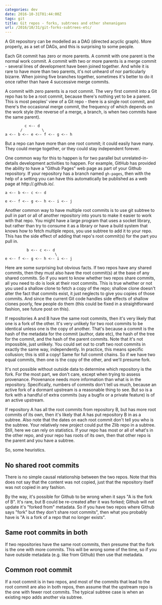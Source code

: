 ```yaml
---
categories: dev
date: 2016-10-31T01:44:00Z
tags: git
title: Git repos - forks, subtrees and other shenanigans
url: /2016/10/31/git-forks-subtrees-etc/
---
```


A Git repository can be modelled as a DAG (directed acyclic graph). More properly, as a set of DAGs,
and this is surprising to some people.

Each Git commit has zero or more parents. A commit with one parent is the normal work commit. A commit
with two or more parents is a merge commit - several lines of development have been joined together.
And while it is rare to have more than two parents, it's not unheard of nor particularly bizarre. When
joining five branches together, sometimes it's better to do it once rather than have 4 successive
merge commits.

A commit with zero parents is a root commit. The very first commit into a Git repo has to be a root
commit, because there's nothing yet to be a parent. This is most peoples' view of a Git repo - there
is a single root commit, and there's the occasional merge commit, the frequency of which depends on
the work style (the reverse of a merge, a branch, is when two commits have the same parent).

             c <-- d
           /         \
    a <-- b <-- e <-- f <-- g <-- h

But a repo can have more than one root commit; it could easily have many. They could merge together, or
they could stay independent forever.

One common way for this to happen is for two parallel but unrelated-in-details development
activities to happen. For example, GitHub has provided the ability to have a "Github Pages" web page
as part of your Github repository. If your repository has a branch named `gh-pages`, then with the
help of a setting you can have this automatically be published as a web page at
http://<username>.github.io/<repository>.

    a <-- b <-- c <-- d
    
    e <-- f <-- g <-- h <-- i <-- j

Another common way to have multiple root commits is to use git subtree to pull in part or all of
another repository into yours to make it easier to work with that repo. You might have a large program
that uses a socket library, but rather than try to consume it as a library or have a build system that
knows how to fetch multiple repos, you use subtree to add it to your repo. This has the side effect
of adding that repo's root commit(s) for the part you pull in.

              b <-- c <-- d
                           \
    e <-- f <-- g <-- h <-- i <-- j

Here are some surprising but obvious facts. If two repos have any shared commits, then they must also
have the root commit(s) at the base of any shared commits. So if you want to know whether two repos
share commits, all you need to do is look at their root commits. This is true whether or not you used
a shallow clone to fetch a copy of the repo; shallow clone doesn't alter the fact that commits exist,
it just neglects to give you copies of those commits. And since the current Git code handles side
effects of shallow clones poorly, few people do them (this could be fixed in a straightforward fashion,
see future post on this).

If repositories A and B have the same root commits, then it's very likely that one is a fork of the
other. It's very unlikely for two root commits to be identical unless one is the copy of another. That's
because a commit is the hash of the metadata for the commit (author, date etc), the hash of the tree for
the commit, and the hash of the parent commits. Note that it's not impossible, just unlikely. You could
set out to craft two root commits in exactly the same way, independently. In practice, this means specific
collusion; this is still a copy! Same for full commit chains. So if we have two equal commits, then one
is the copy of the other, and we'll presume fork.

It's not possible without outside data to determine which repository is the fork. For the most part,
we don't care, except when trying to assess provenance. Provenance needs more information than what is
in the repository. Specifically, numbers of commits don't tell us much, because an active fork of a
dormant upstream is a reasonable thing to see. But so is a fork with a handful of extra commits (say
a bugfix or a private feature) is of an active upstream.

If repository A has all the root commits from repository B, but has more root commits of its own, then
it's likely that A has put repository B in as a subtree. Also note that the dates on each root commit
don't tell you who is the subtree. Your relatively new project could put the Zlib repo in a subtree.
Still, here we can rely on statistics. If your repo has most or all of what's in the other repo, and
your repo has roots of its own, then that other repo is the parent and you have a subtree.

So, some heuristics.

## No shared root commits

There is no simple causal relationship between the two repos. Note that this does not say that the
content was not copied, just that the repository itself was not copied in any fashion.

By the way, it's possible for Github to be wrong when it says "A is the fork of B". It's rare, but B
could be re-created after it was forked; Github will not update it's "forked from" metadata. So
if you have two repos where Github says "fork" but they don't share root commits", then what you
probably have is "A is a fork of a repo that no longer exists".

## Same root commits in both

If two repositories have the same root commits, then presume that the fork is the one with more
commits. This will be wrong some of the time, so if you have outside metadata (e.g. like from Github)
then use that metadata.

## Common root commit

If a root commit is in two repos, and most of the commits that lead to the root commit are also
in both repos, then assume that the upstream repo is the one with fewer root commits. The typical
subtree case is when an existing repo adds another via subtree.

